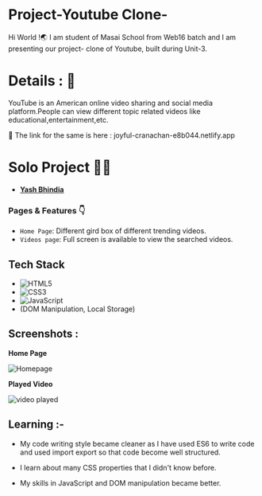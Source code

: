 # Project-Youtube Clone-
Hi World !🌏
I am student of Masai School from Web16 batch and I am presenting our project- clone of Youtube, built during Unit-3.

# Details : 🔭
YouTube is an American online video sharing and social media platform.People can view different topic related videos like educational,entertainment,etc.


 🚀 The link for the same is here : joyful-cranachan-e8b044.netlify.app
 

# Solo Project 👨‍💻
  - **[Yash Bhindia]([https://github.com/YashBhindia])**

### Pages & Features 👇

- `Home Page`: Different gird box of different trending videos.
- `Videos page`: Full screen is available to view the searched videos.

## Tech Stack

- ![HTML5](https://img.shields.io/badge/-HTML5-000000?style=for-the-badge&logo=HTML5)
- ![CSS3](https://img.shields.io/badge/-CSS3-000000?style=for-the-badge&logo=CSS3)
- ![JavaScript](https://img.shields.io/badge/-JavaScript-000000?style=for-the-badge&logo=javascript) 
- (DOM Manipulation, Local Storage)

## Screenshots :

**Home Page**

![Homepage](https://user-images.githubusercontent.com/101567722/185149083-28f1af89-6416-4e5c-87d5-5b9c05b61939.png)




**Played Video**

![video played](https://user-images.githubusercontent.com/101567722/185149679-047f65b8-67cf-4fdf-862b-9d4a230ccfc7.png)


## Learning :-

- My code writing style became cleaner as I have used ES6 to write code and used import export so that code become well structured.

- I learn about many CSS properties that I didn't know before.

- My skills in JavaScript and DOM manipulation became better.
